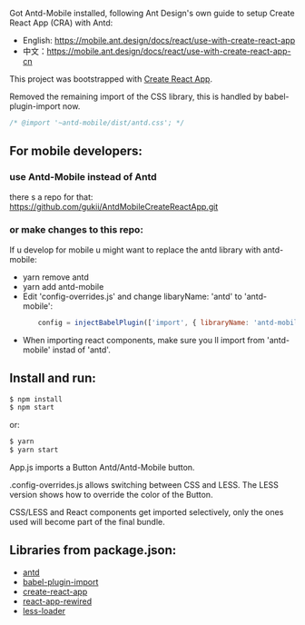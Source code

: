 
Got Antd-Mobile installed, following Ant Design's own guide to setup Create React App (CRA) with Antd:
- English: https://mobile.ant.design/docs/react/use-with-create-react-app
- 中文：https://mobile.ant.design/docs/react/use-with-create-react-app-cn

This project was bootstrapped with [Create React App](https://github.com/facebookincubator/create-react-app).

Removed the remaining import of the CSS library, this is handled by babel-plugin-import now.
```js
/* @import '~antd-mobile/dist/antd.css'; */
```

## For mobile developers:
### use Antd-Mobile instead of Antd
there s a repo for that:
https://github.com/gukii/AntdMobileCreateReactApp.git

### or make changes to this repo:

If u develop for mobile u might want to replace the antd library with antd-mobile:
- yarn remove antd
- yarn add antd-mobile
- Edit 'config-overrides.js' and change libaryName: 'antd' to 'antd-mobile':
```js
       config = injectBabelPlugin(['import', { libraryName: 'antd-mobile', style: true }], config);  
```
- When importing react components, make sure you ll import from 'antd-mobile' instad of 'antd'.


## Install and run:

```bash
$ npm install
$ npm start
```

or:

```bash
$ yarn
$ yarn start
```


App.js imports a Button Antd/Antd-Mobile button.

.config-overrides.js allows switching between CSS and LESS.
The LESS version shows how to override the color of the Button.

CSS/LESS and React components get imported selectively, only the ones used will become part of the final bundle.


## Libraries from package.json:

- [antd](https://github.com/ant-design/ant-design-mobile)
- [babel-plugin-import](http://github.com/ant-design/babel-plugin-import/)
- [create-react-app](https://github.com/facebookincubator/create-react-app)
- [react-app-rewired](https://github.com/timarney/react-app-rewired)
- [less-loader](https://github.com/webpack/less-loader)



